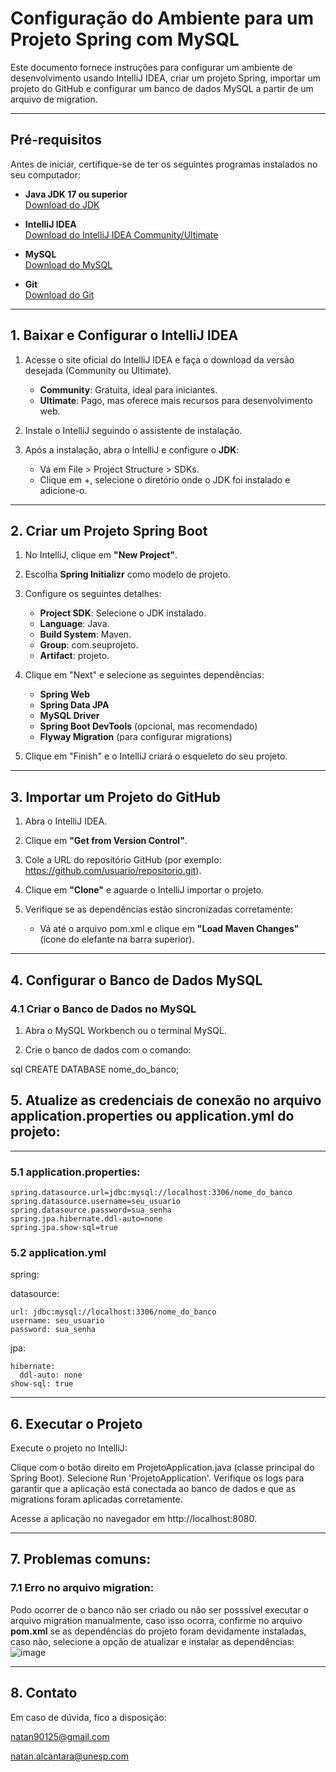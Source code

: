 # Configuração do Ambiente para um Projeto Spring com MySQL

Este documento fornece instruções para configurar um ambiente de desenvolvimento usando IntelliJ IDEA, criar um projeto Spring, importar um projeto do GitHub e configurar um banco de dados MySQL a partir de um arquivo de migration.

---

## Pré-requisitos

Antes de iniciar, certifique-se de ter os seguintes programas instalados no seu computador:

- **Java JDK 17 ou superior**  
  [Download do JDK](https://www.oracle.com/java/technologies/javase-downloads.html)

- **IntelliJ IDEA**  
  [Download do IntelliJ IDEA Community/Ultimate](https://www.jetbrains.com/idea/download/)

- **MySQL**  
  [Download do MySQL](https://dev.mysql.com/downloads/installer/)

- **Git**  
  [Download do Git](https://git-scm.com/)

---

## 1. Baixar e Configurar o IntelliJ IDEA

1. Acesse o site oficial do IntelliJ IDEA e faça o download da versão desejada (Community ou Ultimate).  
   - **Community**: Gratuita, ideal para iniciantes.  
   - **Ultimate**: Pago, mas oferece mais recursos para desenvolvimento web.  

2. Instale o IntelliJ seguindo o assistente de instalação.

3. Após a instalação, abra o IntelliJ e configure o **JDK**:  
   - Vá em File > Project Structure > SDKs.  
   - Clique em +, selecione o diretório onde o JDK foi instalado e adicione-o.

---

## 2. Criar um Projeto Spring Boot

1. No IntelliJ, clique em **"New Project"**.

2. Escolha **Spring Initializr** como modelo de projeto.

3. Configure os seguintes detalhes:
   - **Project SDK**: Selecione o JDK instalado.
   - **Language**: Java.  
   - **Build System**: Maven.  
   - **Group**: com.seuprojeto.  
   - **Artifact**: projeto.  

4. Clique em "Next" e selecione as seguintes dependências:
   - **Spring Web**
   - **Spring Data JPA**
   - **MySQL Driver**
   - **Spring Boot DevTools** (opcional, mas recomendado)
   - **Flyway Migration** (para configurar migrations)

5. Clique em "Finish" e o IntelliJ criará o esqueleto do seu projeto.

---

## 3. Importar um Projeto do GitHub

1. Abra o IntelliJ IDEA.

2. Clique em **"Get from Version Control"**.

3. Cole a URL do repositório GitHub (por exemplo: https://github.com/usuario/repositorio.git).

4. Clique em **"Clone"** e aguarde o IntelliJ importar o projeto.

5. Verifique se as dependências estão sincronizadas corretamente:  
   - Vá até o arquivo pom.xml e clique em **"Load Maven Changes"** (ícone do elefante na barra superior).

---

## 4. Configurar o Banco de Dados MySQL

### 4.1 Criar o Banco de Dados no MySQL

1. Abra o MySQL Workbench ou o terminal MySQL.

2. Crie o banco de dados com o comando:
   
sql
   CREATE DATABASE nome_do_banco;
## 5. Atualize as credenciais de conexão no arquivo **application.properties** ou **application.yml** do projeto:
--- 
### 5.1 **application.properties**:

```
spring.datasource.url=jdbc:mysql://localhost:3306/nome_do_banco
spring.datasource.username=seu_usuario
spring.datasource.password=sua_senha
spring.jpa.hibernate.ddl-auto=none
spring.jpa.show-sql=true

```
### 5.2 **application.yml**

spring:

  datasource:
  
    url: jdbc:mysql://localhost:3306/nome_do_banco
    username: seu_usuario
    password: sua_senha
    
  jpa:
  
    hibernate:
      ddl-auto: none
    show-sql: true
---
## 6. Executar o Projeto

Execute o projeto no IntelliJ:

Clique com o botão direito em ProjetoApplication.java (classe principal do Spring Boot).
Selecione Run 'ProjetoApplication'.
Verifique os logs para garantir que a aplicação está conectada ao banco de dados e que as migrations foram aplicadas corretamente.

Acesse a aplicação no navegador em http://localhost:8080.

---
## 7. Problemas comuns:
### 7.1 Erro no arquivo migration:

Podo ocorrer de o banco não ser criado ou não ser posssível executar o arquivo migration manualmente, caso isso ocorra, confirme no arquivo **pom.xml** se as dependências do projeto foram devidamente instaladas, caso não, selecione a opção de atualizar e instalar 
as dependências:
![image](https://github.com/user-attachments/assets/d6d982d2-2323-498f-876f-33e2451176ce)


---
## 8. Contato
Em caso de dúvida, fico a disposição:

natan90125@gmail.com

natan.alcantara@unesp.com





